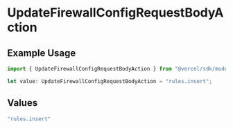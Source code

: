 # UpdateFirewallConfigRequestBodyAction

## Example Usage

```typescript
import { UpdateFirewallConfigRequestBodyAction } from "@vercel/sdk/models/operations/updatefirewallconfig.js";

let value: UpdateFirewallConfigRequestBodyAction = "rules.insert";
```

## Values

```typescript
"rules.insert"
```